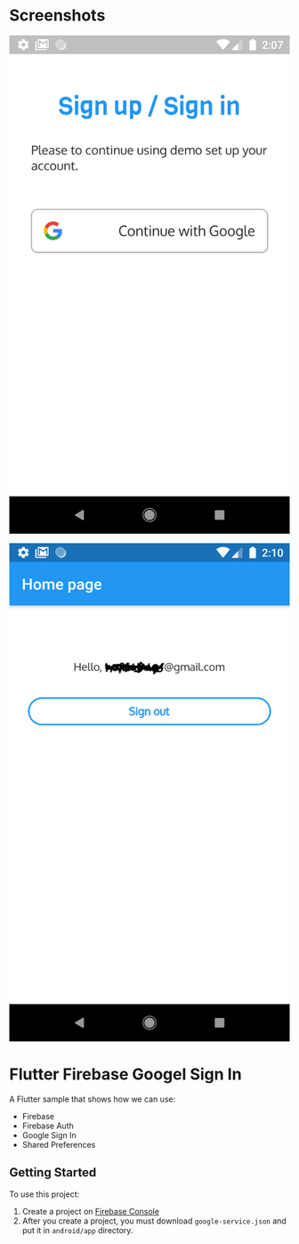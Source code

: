 # Screenshots

![Sign in/ Sign up using google and firebase ](/screenshots/sign.png)  

![home page ](/screenshots/home.png)  


# Flutter Firebase Googel Sign In

A Flutter sample that shows how we can use:
* Firebase
* Firebase Auth
* Google Sign In
* Shared Preferences

## Getting Started

To use this project:
1. Create a project on [Firebase Console](https://console.firebase.google.com/)
2. After you create a project, you must download `google-service.json` and put it in `android/app` directory.

